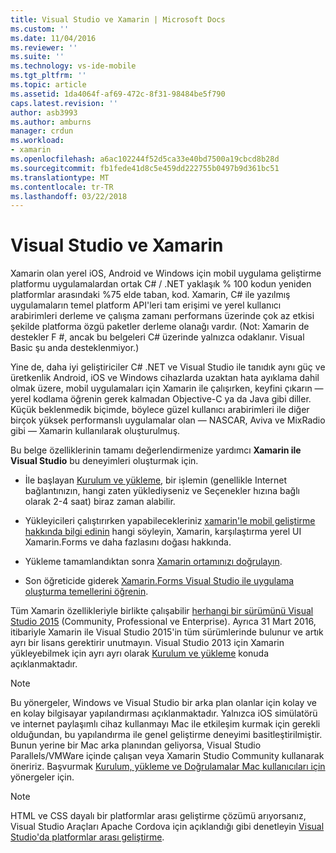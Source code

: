 ```yaml
---
title: Visual Studio ve Xamarin | Microsoft Docs
ms.custom: ''
ms.date: 11/04/2016
ms.reviewer: ''
ms.suite: ''
ms.technology: vs-ide-mobile
ms.tgt_pltfrm: ''
ms.topic: article
ms.assetid: 1da4064f-af69-472c-8f31-98484be5f790
caps.latest.revision: ''
author: asb3993
ms.author: amburns
manager: crdun
ms.workload:
- xamarin
ms.openlocfilehash: a6ac102244f52d5ca33e40bd7500a19cbcd8b28d
ms.sourcegitcommit: fb1fede41d8c5e459dd222755b0497b9d361bc51
ms.translationtype: MT
ms.contentlocale: tr-TR
ms.lasthandoff: 03/22/2018
---
```

# <a name="visual-studio-and-xamarin"></a>Visual Studio ve Xamarin
Xamarin olan yerel iOS, Android ve Windows için mobil uygulama geliştirme platformu uygulamalardan ortak C# / .NET yaklaşık % 100 kodun yeniden platformlar arasındaki %75 elde taban, kod. Xamarin, C# ile yazılmış uygulamaların temel platform API'leri tam erişimi ve yerel kullanıcı arabirimleri derleme ve çalışma zamanı performans üzerinde çok az etkisi şekilde platforma özgü paketler derleme olanağı vardır. (Not: Xamarin de destekler F #, ancak bu belgeleri C# üzerinde yalnızca odaklanır. Visual Basic şu anda desteklenmiyor.)  
  
 Yine de, daha iyi geliştiriciler C# .NET ve Visual Studio ile tanıdık aynı güç ve üretkenlik Android, iOS ve Windows cihazlarda uzaktan hata ayıklama dahil olmak üzere, mobil uygulamaları için Xamarin ile çalışırken, keyfini çıkarın — yerel kodlama öğrenin gerek kalmadan Objective-C ya da Java gibi diller. Küçük beklenmedik biçimde, böylece güzel kullanıcı arabirimleri ile diğer birçok yüksek performanslı uygulamalar olan — NASCAR, Aviva ve MixRadio gibi — Xamarin kullanılarak oluşturulmuş.  
  
 Bu belge özelliklerinin tamamı değerlendirmenize yardımcı **Xamarin ile Visual Studio** bu deneyimleri oluşturmak için.  
  
-   İle başlayan [Kurulum ve yükleme](../cross-platform/setup-and-install.md), bir işlemin (genellikle Internet bağlantınızın, hangi zaten yüklediyseniz ve Seçenekler hızına bağlı olarak 2-4 saat) biraz zaman alabilir.  
  
-   Yükleyicileri çalıştırırken yapabilecekleriniz [xamarin'le mobil geliştirme hakkında bilgi edinin](../cross-platform/learn-about-mobile-development-with-xamarin.md) hangi söyleyin, Xamarin, karşılaştırma yerel UI Xamarin.Forms ve daha fazlasını doğası hakkında.  
  
-   Yükleme tamamlandıktan sonra [Xamarin ortamınızı doğrulayın](../cross-platform/verify-your-xamarin-environment.md).  
  
-   Son öğreticide giderek [Xamarin.Forms Visual Studio ile uygulama oluşturma temellerini öğrenin](../cross-platform/learn-app-building-basics-with-xamarin-forms-in-visual-studio.md).  
  
 Tüm Xamarin özellikleriyle birlikte çalışabilir [herhangi bir sürümünü Visual Studio 2015](https://www.visualstudio.com/vs-2015-product-editions) (Community, Professional ve Enterprise). Ayrıca 31 Mart 2016, itibariyle Xamarin ile Visual Studio 2015'in tüm sürümlerinde bulunur ve artık ayrı bir lisans gerektirir unutmayın. Visual Studio 2013 için Xamarin yükleyebilmek için ayrı ayrı olarak [Kurulum ve yükleme](../cross-platform/setup-and-install.md) konuda açıklanmaktadır.  
  
> [!NOTE]
>  Bu yönergeler, Windows ve Visual Studio bir arka plan olanlar için kolay ve en kolay bilgisayar yapılandırması açıklanmaktadır. Yalnızca iOS simülatörü ve internet paylaşımlı cihaz kullanmayı Mac ile etkileşim kurmak için gerekli olduğundan, bu yapılandırma ile genel geliştirme deneyimi basitleştirilmiştir. Bunun yerine bir Mac arka planından geliyorsa, Visual Studio Parallels/VMWare içinde çalışan veya Xamarin Studio Community kullanarak öneririz. Başvurmak [Kurulum, yükleme ve Doğrulamalar Mac kullanıcıları için](../cross-platform/setup-install-and-verifications-for-mac-users.md) yönergeler için.  
  
> [!NOTE]
>  HTML ve CSS dayalı bir platformlar arası geliştirme çözümü arıyorsanız, Visual Studio Araçları Apache Cordova için açıklandığı gibi denetleyin [Visual Studio'da platformlar arası geliştirme](../cross-platform/cross-platform-mobile-development-in-visual-studio.md#HTML).